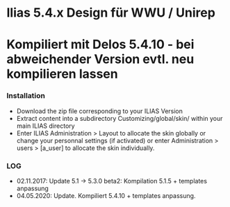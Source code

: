 # **Ilias 5.4.x Design für WWU / Unirep**
# **Kompiliert mit Delos 5.4.10 - bei abweichender Version evtl. neu kompilieren lassen**

### **Installation**

* Download the zip file corresponding to your ILIAS Version
* Extract content into a subdirectory Customizing/global/skin/ within your main ILIAS directory
* Enter ILIAS Administration > Layout to allocate the skin globally or change your personnal settings (if activated) or enter Administration > users > [a_user] to allocate the skin individually.

### **LOG**
* 02.11.2017: Update 5.1 -> 5.3.0 beta2: Kompilation 5.1.5 + templates anpassung
* 04.05.2020: Update. Kompiliert 5.4.10 + templates anpassung.